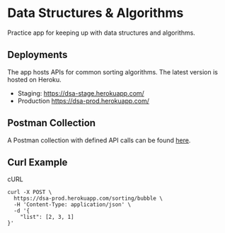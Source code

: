 # Data Structures & Algorithms

Practice app for keeping up with data structures and algorithms.

## Deployments

The app hosts APIs for common sorting algorithms. The latest version is hosted on Heroku.
- Staging: https://dsa-stage.herokuapp.com/
- Production https://dsa-prod.herokuapp.com/

## Postman Collection

A Postman collection with defined API calls can be found [here](https://www.getpostman.com/collections/472ee940fdc8ec52f325).

## Curl Example

cURL
```
curl -X POST \
  https://dsa-prod.herokuapp.com/sorting/bubble \
  -H 'Content-Type: application/json' \
  -d '{
	"list": [2, 3, 1]
}'
```